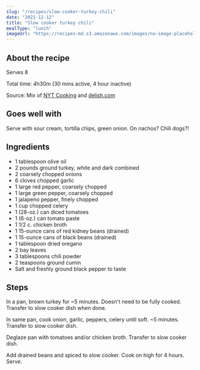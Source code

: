 ```yaml
---
slug: "/recipes/slow-cooker-turkey-chili"
date: "2021-12-12"
title: "Slow cooker turkey chili"
mealType: "lunch"
imageUrl: "https://recipes-md.s3.amazonaws.com/images/no-image-placeholder.svg"
---
```


## About the recipe

Serves 8

Total time: 4h30m (30 mins active, 4 hour inactive)

Source: Mix of [NYT Cooking](https://cooking.nytimes.com/recipes/7985-turkey-chili) and [delish.com](https://www.delish.com/cooking/recipe-ideas/recipes/a55200/easy-turkey-slow-cooker-chili-recipe/)

## Goes well with

Serve with sour cream, tortilla chips, green onion. On nachos? Chili dogs?!

## Ingredients

- 1 tablespoon olive oil
- 2 pounds ground turkey, white and dark combined
- 2 coarsely chopped onions
- 6 cloves chopped garlic
- 1 large red pepper, coarsely chopped
- 1 large green pepper, coarsely chopped
- 1 jalapeno pepper, finely chopped
- 1 cup chopped celery
- 1 (28-oz.) can diced tomatoes
- 1 (6-oz.) can tomato paste
- 1 1/2 c. chicken broth
- 1 15-ounce cans of red kidney beans (drained)
- 1 15-ounce cans of black beans (drained)
- 1 tablespoon dried oregano
- 2 bay leaves
- 3 tablespoons chili powder
- 2 teaspoons ground cumin
- Salt and freshly ground black pepper to taste

## Steps

In a pan, brown turkey for ~5 minutes. Doesn't need to be fully cooked. Transfer to slow cooker dish when done.

In same pan, cook onion, garlic, peppers, celery until soft. ~5 minutes. Transfer to slow cooker dish.

Deglaze pan with tomatoes and/or chicken broth. Transfer to slow cooker dish.

Add drained beans and spiced to slow cooker. Cook on high for 4 hours. Serve.

